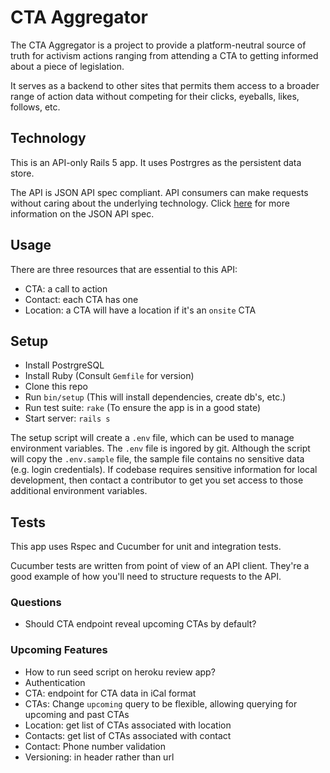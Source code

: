 # CTA Aggregator

The CTA Aggregator is a project to provide a platform-neutral source of truth
for activism actions ranging from attending a CTA to getting informed about
a piece of legislation.

It serves as a backend to other sites that permits them access to a broader 
range of action data without competing for their clicks, eyeballs, likes, 
follows, etc. 

## Technology

This is an API-only Rails 5 app.  It uses Postrgres as the persistent data 
store.

The API is JSON API spec compliant.  API consumers can make requests without
caring about the underlying technology.  Click [here](http://jsonapi.org/) 
for more information on the JSON API spec.

## Usage

There are three resources that are essential to this API:
* CTA: a call to action
* Contact: each CTA has one
* Location: a CTA will have a location if it's an `onsite` CTA

## Setup

* Install PostrgreSQL
* Install Ruby (Consult `Gemfile` for version)
* Clone this repo
* Run `bin/setup` (This will install dependencies, create db's, etc.)
* Run test suite: `rake` (To ensure the app is in a good state)
* Start server: `rails s`

The setup script will create a `.env` file, which can be used to manage 
environment variables.  The `.env` file is ingored by git.  Although the script
will copy the `.env.sample` file, the sample file contains no sensitive data 
(e.g. login credentials).  If codebase requires sensitive information for local
development, then contact a contributor to get you set access to those additional
environment variables.

## Tests

This app uses Rspec and Cucumber for unit and integration tests.

Cucumber tests are written from point of view of an API client.  They're a
good example of how you'll need to structure requests to the API.


### Questions
 * Should CTA endpoint reveal upcoming CTAs by default?

### Upcoming Features
* How to run seed script on heroku review app?
* Authentication
* CTA: endpoint for CTA data in iCal format
* CTAs: Change `upcoming` query to be flexible, allowing querying for upcoming and past CTAs
* Location: get list of CTAs associated with location
* Contacts: get list of CTAs associated with contact
* Contact: Phone number validation
* Versioning: in header rather than url
